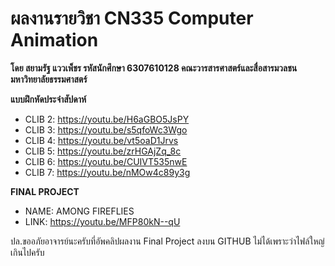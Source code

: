 # **ผลงานรายวิชา CN335 Computer Animation**
**โดย สยามรัฐ แววเพ็ชร รหัสนักศึกษา 6307610128 คณะวารสารศาสตร์และสื่อสารมวลชน มหาวิทยาลัยธรรมศาสตร์**

**แบบฝึกหัดประจำสัปดาห์**
- CLIB 2: https://youtu.be/H6aGBO5JsPY
- CLIB 3: https://youtu.be/s5qfoWc3Wgo
- CLIB 4: https://youtu.be/vt5oaD1Jrvs
- CLIB 5: https://youtu.be/zrHGAjZq_8c
- CLIB 6: https://youtu.be/CUIVT535nwE
- CLIB 7: https://youtu.be/nMOw4c89y3g

**FINAL PROJECT** 
- NAME: AMONG FIREFLIES
- LINK: https://youtu.be/MFP80kN--qU

ปล.ขออภัยอาจารย์นะครับที่อัพคลิปผลงาน Final Project ลงบน GITHUB ไม่ได้เพราะว่าไฟล์ใหญ่เกินไปครับ

